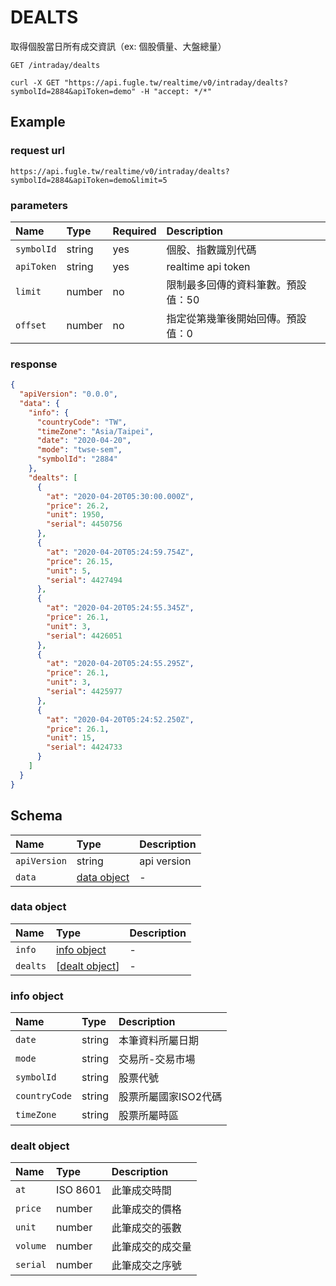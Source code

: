# DEALTS

取得個股當日所有成交資訊（ex: 個股價量、大盤總量）

```
GET /intraday/dealts
```

```
curl -X GET "https://api.fugle.tw/realtime/v0/intraday/dealts?symbolId=2884&apiToken=demo" -H "accept: */*"
```

## Example

### request url
```
https://api.fugle.tw/realtime/v0/intraday/dealts?symbolId=2884&apiToken=demo&limit=5
```

### parameters
| Name | Type | Required | Description |
|:--|:--|:--|:--|
|  `symbolId` | string | yes | 個股、指數識別代碼 |
|  `apiToken` | string | yes | realtime api token |
|  `limit` | number | no | 限制最多回傳的資料筆數。預設值：50 |
|  `offset` | number | no | 指定從第幾筆後開始回傳。預設值：0 |

### response
```json
{
  "apiVersion": "0.0.0",
  "data": {
    "info": {
      "countryCode": "TW",
      "timeZone": "Asia/Taipei",
      "date": "2020-04-20",
      "mode": "twse-sem",
      "symbolId": "2884"
    },
    "dealts": [
      {
        "at": "2020-04-20T05:30:00.000Z",
        "price": 26.2,
        "unit": 1950,
        "serial": 4450756
      },
      {
        "at": "2020-04-20T05:24:59.754Z",
        "price": 26.15,
        "unit": 5,
        "serial": 4427494
      },
      {
        "at": "2020-04-20T05:24:55.345Z",
        "price": 26.1,
        "unit": 3,
        "serial": 4426051
      },
      {
        "at": "2020-04-20T05:24:55.295Z",
        "price": 26.1,
        "unit": 3,
        "serial": 4425977
      },
      {
        "at": "2020-04-20T05:24:52.250Z",
        "price": 26.1,
        "unit": 15,
        "serial": 4424733
      }
    ]
  }
}
```

## Schema
| Name | Type | Description |
|:--|:--|:--|
|  `apiVersion` | string |  api version |
|  `data` | [data object](#data-object) |  - |

### data object
| Name | Type | Description |
|:--|:--|:--|
|  `info` | [info object](#info-object) | - |
|  `dealts` | [[dealt object](#dealt-object)] | -  |

### info object
| Name | Type | Description |
|:--|:--|:--|
|  `date` | string | 本筆資料所屬日期 |
|  `mode` | string | 交易所-交易市場 |
|  `symbolId` | string | 股票代號 |
|  `countryCode` | string | 股票所屬國家ISO2代碼 |
|  `timeZone` | string | 股票所屬時區 |

### dealt object
| Name | Type | Description |
|:--|:--|:--|
|  `at` | ISO 8601 | 此筆成交時間 |
|  `price` | number | 此筆成交的價格 |
|  `unit` | number | 此筆成交的張數 |
|  `volume` | number |  此筆成交的成交量 |
|  `serial` | number |  此筆成交之序號 |
